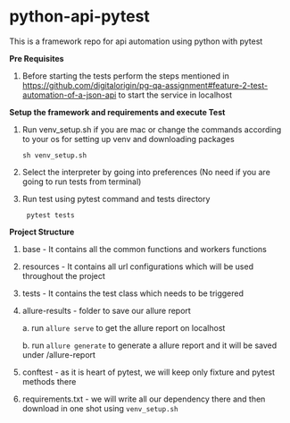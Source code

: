 # python-api-pytest
This is a framework repo for api automation using python with pytest

**Pre Requisites**
1. Before starting the tests perform the steps mentioned in https://github.com/digitalorigin/pg-qa-assignment#feature-2-test-automation-of-a-json-api to start the service in localhost

**Setup the framework and requirements and execute Test**
1. Run venv_setup.sh if you are mac or change the commands according to your os for setting up venv and downloading packages
    
    `sh venv_setup.sh`

2. Select the interpreter by going into preferences (No need if you are going to run tests from terminal)
3. Run test using pytest command and tests directory

    ` pytest tests`

**Project Structure**
1. base - It contains all the common functions and workers functions
2. resources - It contains all url configurations which will be used throughout the project
3. tests - It contains the test class which needs to be triggered
5. allure-results - folder to save our allure report
    
    a. run `allure serve` to get the allure report on localhost
    
    b. run `allure generate` to generate a allure report and it will be saved under /allure-report

7. conftest - as it is heart of pytest, we will keep only fixture and pytest methods there
8. requirements.txt - we will write all our dependency there and then download in one shot using `venv_setup.sh`